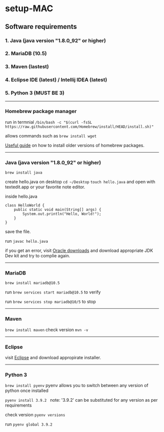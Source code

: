 # setup-MAC

## Software requirements
### 1. Java (java version "1.8.0_92" or higher)
### 2. MariaDB (10.5)
### 3. Maven (lastest)
### 4. Eclipse IDE (latest) / Intellij IDEA (latest)
### 5. Python 3 (MUST BE 3)

---

### Homebrew package manager

run in termnial
`/bin/bash -c "$(curl -fsSL https://raw.githubusercontent.com/Homebrew/install/HEAD/install.sh)"`

allows commands such as `brew install wget`

[Useful guide](https://nelson.cloud/how-to-install-older-versions-of-homebrew-packages/) on how to install older versions of homebrew packages.

---

### Java (java version "1.8.0_92" or higher)

`brew install java`

create hello.java on desktop
`cd ~/Desktop`
`touch hello.java` and open with textedit.app or your favorite note editor.

inside hello.java
```
class HelloWorld {
    public static void main(String[] args) {
        System.out.println("Hello, World!");
    }
}
```
save the file.

run `javac hello.java`

if you get an error, visit [Oracle downloads](https://www.oracle.com/uk/java/technologies/downloads/#java21) and download appropriate JDK Dev kit and try to complie again.

---

### MariaDB

`brew install mariadb@10.5`

run `brew services start mariadb@10.5` to verify

run `brew services stop mariadb@10/5` to stop

---

### Maven

`brew install maven`
check version 
`mvn -v`


---

### Eclipse 

visit [Eclipse](https://www.eclipse.org/downloads/packages/installer) and download appropirate installer. 

---

### Python 3

`brew install pyenv`
pyenv allows you to switch between any version of python once installed

`pyenv install 3.9.2 `
note: '3.9.2' can be substituted for any version as per requirements

check version
`pyenv versions`

run
`pyenv global 3.9.2`

